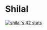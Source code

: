 # Shilal

[![shilal's 42 stats](https://badge.mediaplus.ma/greenbinary/shilal)](https://github.com/oakoudad/badge42)
